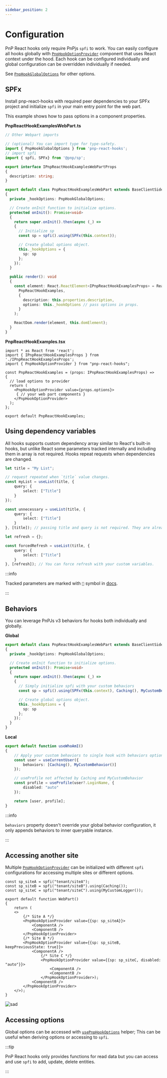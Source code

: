 ```yaml
---
sidebar_position: 2
---
```


# Configuration

PnP React hooks only require PnPjs `spfi` to work. You can easily configure all hooks globally with [`PnpHookOptionProvider`](API/PnPHookOptionProvider.md) component that uses React context under the hood. Each hook can be configured individually and global configuration can be overridden individually if needed. 

See [`PnpHookGlobalOptions`](API/Interfaces/PnpHookGlobalOptions) for other options.

## SPFx

Install pnp-react-hooks with required peer dependencies to your SPFx project and initialize `spfi` in your main entry point for the web part. 

This example shows how to pass options in a component properties.

**PnpReactHookExamplesWebPart.ts**
```typescript
// Other Webpart imports

// (optional) You can import type for type-safety.
import { PnpHookGlobalOptions } from 'pnp-react-hooks';
// import spfi
import { spfi, SPFx} from '@pnp/sp';

export interface IPnpReactHookExamplesWebPartProps
{
  description: string;
}

export default class PnpReactHookExamplesWebPart extends BaseClientSideWebPart<IPnpReactHookExamplesWebPartProps>
{
  private _hookOptions: PnpHookGlobalOptions;

  // Create onInit function to initialize options.
  protected onInit(): Promise<void>
  {
    return super.onInit().then(async (_) =>
    {
	  // Initialize sp
      const sp = spfi().using(SPFx(this.context));

      // Create global options object.
      this._hookOptions = {
        sp: sp
      };
    });
  }

  public render(): void
  {
    const element: React.ReactElement<IPnpReactHookExamplesProps> = React.createElement(
      PnpReactHookExamples,
      {
        description: this.properties.description,
        options: this._hookOptions // pass options in props.
      }
    );

    ReactDom.render(element, this.domElement);
  }
}
```

**PnpReactHookExamples.tsx**
```tsx
import * as React from 'react';
import { IPnpReactHookExamplesProps } from './IPnpReactHookExamplesProps';
import { PnpHookOptionProvider } from "pnp-react-hooks";

const PnpReactHookExamples = (props: IPnpReactHookExamplesProps) =>
{
  // load options to provider
  return (
    <PnpHookOptionProvider value={props.options}>
     { // your web part components }
    </PnpHookOptionProvider>
  );
};

export default PnpReactHookExamples;
```

## Using dependency variables

All hooks supports custom dependency array similar to React's built-in hooks, but unlike React some parameters tracked internally and including them in array is not required. Hooks repeat requests when dependencies are changed.

```typescript
let title = "My List";

// request repeated when `title` value changes.
const myList = useList(title, {
	query: {
		select: ["Title"]
	}
});

const unnecessary = useList(title, {
	query: {
		select: ["Title"]
	}
}, [title]); // passing title and query is not required. They are already tracked internally.

let refresh = {};

const forcedRefresh = useList(title, {
	query: {
		select: ["Title"]
	}
}, [refresh]); // You can force refresh with your custom variables.
```

:::info

Tracked parameters are marked with `🚩` symbol in [docs](API/index.md).

:::

## Behaviors

You can leverage PnPJs v3 behaviors for hooks both individually and globally. 

**Global**
```typescript
export default class PnpReactHookExamplesWebPart extends BaseClientSideWebPart<IPnpReactHookExamplesWebPartProps>
{
  private _hookOptions: PnpHookGlobalOptions;

  // Create onInit function to initialize options.
  protected onInit(): Promise<void>
  {
    return super.onInit().then(async (_) =>
    {
	  // Simply initialize spfi with your custom behaviors
      const sp = spfi().using(SPFx(this.context), Caching(), MyCustomBehavior());

      // Create global options object.
      this._hookOptions = {
        sp: sp
      };
    });
  }
}
```

**Local**
```typescript
export default function useWhoAmI()
{
	// Apply your custom behaviors to single hook with behaviors option.
    const user = useCurrentUser({
		behaviors: [Caching(), MyCustomBehavior()] 
	});

    // useProfile not affected by Caching and MyCustomBehavior
	const profile = useProfile(user?.LoginName, {
		disabled: "auto"
	});

	return [user, profile];
}
```

:::info

`behaviors` property doesn't override your global behavior configuration, it only appends behaviors to inner queryable instance.

:::

## Accessing another site

Multiple [`PnpHookOptionProvider`](API/PnPHookOptionProvider.md) can be initialized with different `spfi` configurations for accessing multiple sites or different options.

```tsx
const sp_siteA = spfi("tenant/siteA");
const sp_siteB = spfi("tenant/siteB").using(Caching());
const sp_siteC = spfi("tenant/siteC").using(MyCustomLogger());

export default function WebPart()
{
	return (
	<>
		{/* Site A */}
		<PnpHookOptionProvider value={{sp: sp_siteA}}>
			<ComponentA />
			<ComponentB />
		</PnpHookOptionProvider>
		{/* Site B */}
		<PnpHookOptionProvider value={{sp: sp_siteB, keepPreviousState: true}}>
			<ComponentA />
				{/* Site C */}
				<PnpHookOptionProvider value={{sp: sp_siteC, disabled: "auto"}}>
					<ComponentA />
					<ComponentB />
				</PnpHookOptionProvider>);
			<ComponentB />
		</PnpHookOptionProvider>
	</>);
}
```


![sad](assets/MultiSite.png)
## Accessing options

Global options can be accessed with [`usePnpHookOptions`](API/usePnpHookOptions.md) helper; This can be useful when deriving options or accessing to  `spfi`.

:::tip

PnP React hooks only provides functions for read data but you can access and use `spfi` to add, update, delete entities.

:::

